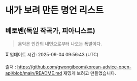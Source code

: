 # 내가 보려 만든 명언 리스트

##  베토벤(독일 작곡가, 피아니스트)
> 음악은 인간의 내면으로부터 나오는 폭발이다.


⏳ 업데이트 시간: 2025-09-04 09:56:43 (UTC)

출처 : https://github.com/gwongibeom/korean-advice-open-api/blob/main/README.md
재밌게 보려고 만들었습니다.
